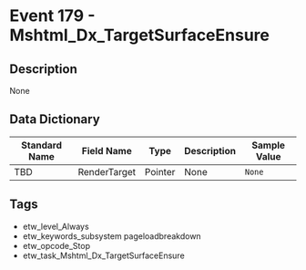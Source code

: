 # Event 179 - Mshtml_Dx_TargetSurfaceEnsure

## Description
None

## Data Dictionary
|Standard Name|Field Name|Type|Description|Sample Value|
|---|---|---|---|---|
|TBD|RenderTarget|Pointer|None|`None`|

## Tags
* etw_level_Always
* etw_keywords_subsystem pageloadbreakdown
* etw_opcode_Stop
* etw_task_Mshtml_Dx_TargetSurfaceEnsure